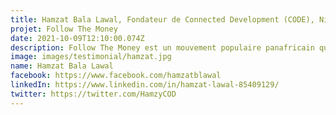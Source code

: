 ```yaml
---
title: Hamzat Bala Lawal, Fondateur de Connected Development (CODE), Nigéria
projet: Follow The Money
date: 2021-10-09T12:10:00.074Z
description: Follow The Money est un mouvement populaire panafricain qui tente de répondre à la question de savoir d'où viennent les fonds, où ils vont, mais aussi comment ces fonds sont judicieusement utilisés pour avoir un impact sur les communautés de base. Fondé en 2020 par Hamzat Lawal et lancé au Nigeria comme une initiative locale, il évolue désormais au Kenya, en Gambie, au Malawi, au Cameroun, au Zimbabwe et au Liberia. Follow The Money activera plus de 8000 utilisateurs actifs dans les 774 gouvernements locaux à travers le Nigeria qui sont membres du Mouvement pour documenter et suivre les interventions COVID19 des gouvernements, du secteur privé et des donateurs internationaux en utilisant des outils technologiques. Follow The Money a remporté le prix Mobilisateur 2019 des Nations unies pour les objectifs de développement durable. Cette annonce a été faite lors du Festival mondial d'action sur les ODD qui s'est tenu à Bonn, en Allemagne.
image: images/testimonial/hamzat.jpg
name: Hamzat Bala Lawal
facebook: https://www.facebook.com/hamzatblawal
linkedIn: https://www.linkedin.com/in/hamzat-lawal-85409129/
twitter: https://twitter.com/HamzyCOD
---
```

